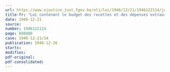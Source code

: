 ```yaml
---
url: https://www.ejustice.just.fgov.be/eli/loi/1946/12/21/1946122114/justel
title-fr: "Loi contenant le budget des recettes et des dépenses extraordinaires pour l'exercice 1945"
date: 1946-12-21
source:
number: 1946122114
page: 888888
case: 1946-12-21/14
publication: 1946-12-26
starts:
modifies:
pdf-original:
pdf-consolidated:
---
```


